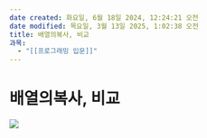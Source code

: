 ```yaml
---
date created: 화요일, 6월 18일 2024, 12:24:21 오전
date modified: 목요일, 3월 13일 2025, 1:02:38 오전
title: 배열의복사, 비교
과목:
  - "[[프로그래밍 입문]]"
---
```


# 배열의복사, 비교

![](https://i.imgur.com/rOF2ZoU.png)
